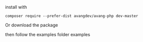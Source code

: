 
install with 

```
composer require --prefer-dist avangdev/avang-php dev-master

```

Or download the package

then follow the examples folder examples
